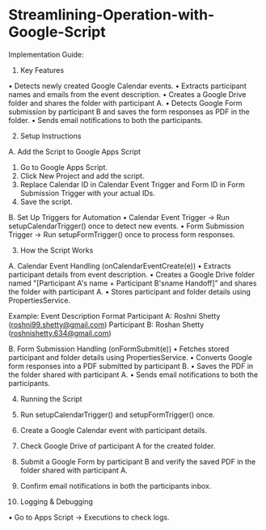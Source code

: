 # Streamlining-Operation-with-Google-Script

Implementation Guide:

 1. Key Features
    
• Detects newly created Google Calendar events.
• Extracts participant names and emails from the event description.
• Creates a Google Drive folder and shares the folder with participant A.
• Detects Google Form submission by participant B and saves the form responses as PDF in the folder.
• Sends email notifications to both the participants.

 2. Setup Instructions
    
A. Add the Script to Google Apps Script
1. Go to Google Apps Script.
2. Click New Project and add the script.
3. Replace Calendar ID in Calendar Event Trigger and Form ID in Form Submission Trigger with your actual IDs.
4. Save the script.
   
B. Set Up Triggers for Automation
• Calendar Event Trigger → Run setupCalendarTrigger() once to detect new events.
• Form Submission Trigger → Run setupFormTrigger() once to process form responses.

 3. How the Script Works
    
A. Calendar Event Handling (onCalendarEventCreate(e))
• Extracts participant details from event description.
• Creates a Google Drive folder named "[Participant A's name + Participant B'sname Handoff]” and shares the folder with participant A.
• Stores participant and folder details using PropertiesService.

Example: Event Description Format
Participant A: Roshni Shetty (roshni99.shetty@gmail.com)
Participant B: Roshan Shetty (roshnishetty.634@gmail.com)

B. Form Submission Handling (onFormSubmit(e))
• Fetches stored participant and folder details using PropertiesService.
• Converts Google form responses into a PDF submitted by participant B.
• Saves the PDF in the folder shared with participant A.
• Sends email notifications to both the participants.

 4. Running the Script
    
1. Run setupCalendarTrigger() and setupFormTrigger() once.
2. Create a Google Calendar event with participant details.
3. Check Google Drive of participant A for the created folder.
4. Submit a Google Form by participant B and verify the saved PDF in the folder shared with participant A.
5. Confirm email notifications in both the participants inbox.
   
 5. Logging & Debugging
    
• Go to Apps Script → Executions to check logs.
